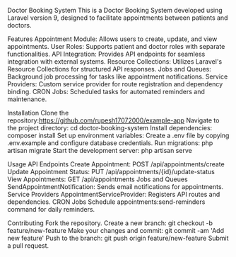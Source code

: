 Doctor Booking System
This is a Doctor Booking System developed using Laravel version 9, designed to facilitate appointments between patients and doctors.

Features
Appointment Module: Allows users to create, update, and view appointments.
User Roles: Supports patient and doctor roles with separate functionalities.
API Integration: Provides API endpoints for seamless integration with external systems.
Resource Collections: Utilizes Laravel's Resource Collections for structured API responses.
Jobs and Queues: Background job processing for tasks like appointment notifications.
Service Providers: Custom service provider for route registration and dependency binding.
CRON Jobs: Scheduled tasks for automated reminders and maintenance.


Installation
Clone the repository:https://github.com/rupesh17072000/example-app
Navigate to the project directory: cd doctor-booking-system
Install dependencies: composer install
Set up environment variables: Create a .env file by copying .env.example and configure database credentials.
Run migrations: php artisan migrate
Start the development server: php artisan serve


Usage
API Endpoints
Create Appointment: POST /api/appointments/create
Update Appointment Status: PUT /api/appointments/{id}/update-status
View Appointments: GET /api/appointments
Jobs and Queues
SendAppointmentNotification: Sends email notifications for appointments.
Service Providers
AppointmentServiceProvider: Registers API routes and dependencies.
CRON Jobs
Schedule appointments:send-reminders command for daily reminders.

Contributing
Fork the repository.
Create a new branch: git checkout -b feature/new-feature
Make your changes and commit: git commit -am 'Add new feature'
Push to the branch: git push origin feature/new-feature
Submit a pull request.
